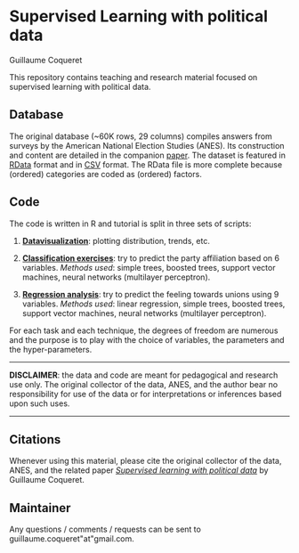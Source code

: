 Supervised Learning with political data
================
Guillaume Coqueret

This repository contains teaching and research material focused on supervised learning with political data.

Database
--------

The original database (~60K rows, 29 columns) compiles answers from surveys by the American National Election Studies (ANES). Its construction and content are detailed in the companion [paper](https://github.com/shokru/pol_data/blob/master/Supervised%20learning%20with%20political%20data.pdf). The dataset is featured in [RData](https://github.com/shokru/pol_data/blob/master/anes.RData) format and in [CSV](https://github.com/shokru/pol_data/blob/master/anes.csv) format. The RData file is more complete because (ordered) categories are coded as (ordered) factors.

Code
----

The code is written in R and tutorial is split in three sets of scripts:

1.  **[Datavisualization](https://github.com/shokru/pol_data/blob/master/VIZ.md)**: plotting distribution, trends, etc.

2.  **[Classification exercises](https://github.com/shokru/pol_data/blob/master/CLASS.md)**: try to predict the party affiliation based on 6 variables.
    *Methods used*: simple trees, boosted trees, support vector machines, neural networks (multilayer perceptron).

3.  **[Regression analysis](https://github.com/shokru/pol_data/blob/master/REG.md)**: try to predict the feeling towards unions using 9 variables.
    *Methods used*: linear regression, simple trees, boosted trees, support vector machines, neural networks (multilayer perceptron).

For each task and each technique, the degrees of freedom are numerous and the purpose is to play with the choice of variables, the parameters and the hyper-parameters.

------------------------------------------------------------------------

**DISCLAIMER**: the data and code are meant for pedagogical and research use only. The original collector of the data, ANES, and the author bear no responsibility for use of the data or for interpretations or inferences based upon such uses.

------------------------------------------------------------------------

Citations
---------

Whenever using this material, please cite the original collector of the data, ANES, and the related paper *[Supervised learning with political data](https://github.com/shokru/pol_data/blob/master/Supervised%20learning%20with%20political%20data.pdf)* by Guillaume Coqueret.

Maintainer
----------

Any questions / comments / requests can be sent to guillaume.coqueret"at"gmail.com.
